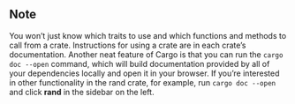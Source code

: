## Note
You won’t just know which traits to use and which functions and methods to call from a crate. Instructions for using a crate are in each crate’s documentation. Another neat feature of Cargo is that you can run the ```cargo doc --open``` command, which will build documentation provided by all of your dependencies locally and open it in your browser. If you’re interested in other functionality in the rand crate, for example, run ```cargo doc --open``` and click **rand** in the sidebar on the left.
